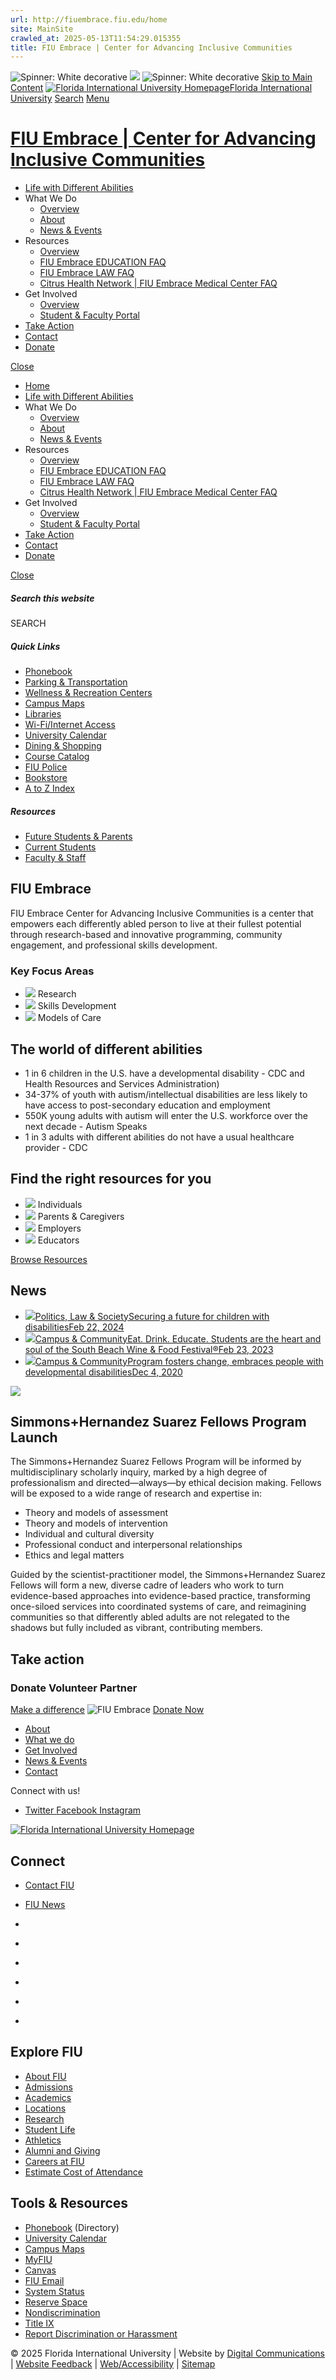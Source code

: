 ```yaml
---
url: http://fiuembrace.fiu.edu/home
site: MainSite
crawled_at: 2025-05-13T11:54:29.015355
title: FIU Embrace | Center for Advancing Inclusive Communities
---
```


![Spinner: White decorative](https://cdn.userway.org/widgetapp/images/spin_wh.svg)
![](https://cdn.userway.org/widgetapp/images/body_wh.svg)
![Spinner: White decorative](https://cdn.userway.org/widgetapp/images/spin_wh.svg)
[Skip to Main Content](https://fiuembrace.fiu.edu/#main-content)
[![Florida International University Homepage](https://digicdn.fiu.edu/core/_assets/images/logo-top.svg)Florida International University](https://www.fiu.edu/)
[Search](https://fiuembrace.fiu.edu/)
[Menu](https://fiuembrace.fiu.edu/)
# [FIU Embrace | Center for Advancing Inclusive Communities](https://fiuembrace.fiu.edu/index.html)
  * [Life with Different Abilities](https://fiuembrace.fiu.edu/life-with-different-abilities/index.html)
  * What We Do
    * [Overview](https://fiuembrace.fiu.edu/what-we-do/index.html)
    * [About](https://fiuembrace.fiu.edu/what-we-do/about/index.html)
    * [News & Events](https://fiuembrace.fiu.edu/what-we-do/news-and-events/index.html)
  * Resources
    * [Overview](https://fiuembrace.fiu.edu/resources/index.html)
    * [FIU Embrace EDUCATION FAQ](https://fiuembrace.fiu.edu/resources/fiu-embrace-education-faq/index.html)
    * [FIU Embrace LAW FAQ](https://fiuembrace.fiu.edu/resources/fiu-embrace-law-faq/index.html)
    * [Citrus Health Network | FIU Embrace Medical Center FAQ](https://fiuembrace.fiu.edu/resources/citrus-health-network-fiu-embrace-medical-center-faq/index.html)
  * Get Involved
    * [Overview](https://fiuembrace.fiu.edu/get-involved/index.html)
    * [Student & Faculty Portal](https://fiuembrace.fiu.edu/get-involved/student-and-faculty-portal/index.html)
  * [Take Action](https://fiuembrace.fiu.edu/take-action/index.html)
  * [Contact](https://fiuembrace.fiu.edu/contact/index.html)
  * [Donate](https://give.fiu.edu/give-now/?BBFund=2557&BBHideOtherFunds=1)


[Close](https://fiuembrace.fiu.edu/)
  * [Home](https://fiuembrace.fiu.edu/index.html)
  * [Life with Different Abilities](https://fiuembrace.fiu.edu/life-with-different-abilities/index.html)
  * What We Do
    * [Overview](https://fiuembrace.fiu.edu/what-we-do/index.html)
    * [About](https://fiuembrace.fiu.edu/what-we-do/about/index.html)
    * [News & Events](https://fiuembrace.fiu.edu/what-we-do/news-and-events/index.html)
  * Resources
    * [Overview](https://fiuembrace.fiu.edu/resources/index.html)
    * [FIU Embrace EDUCATION FAQ](https://fiuembrace.fiu.edu/resources/fiu-embrace-education-faq/index.html)
    * [FIU Embrace LAW FAQ](https://fiuembrace.fiu.edu/resources/fiu-embrace-law-faq/index.html)
    * [Citrus Health Network | FIU Embrace Medical Center FAQ](https://fiuembrace.fiu.edu/resources/citrus-health-network-fiu-embrace-medical-center-faq/index.html)
  * Get Involved
    * [Overview](https://fiuembrace.fiu.edu/get-involved/index.html)
    * [Student & Faculty Portal](https://fiuembrace.fiu.edu/get-involved/student-and-faculty-portal/index.html)
  * [Take Action](https://fiuembrace.fiu.edu/take-action/index.html)
  * [Contact](https://fiuembrace.fiu.edu/contact/index.html)
  * [Donate](https://give.fiu.edu/give-now/?BBFund=2557&BBHideOtherFunds=1)


[ Close ](https://fiuembrace.fiu.edu/)
##### Search this website
SEARCH
##### Quick Links
  * [ Phonebook](https://phonebook.fiu.edu)
  * [ Parking & Transportation](https://parking.fiu.edu/)
  * [ Wellness & Recreation Centers](https://dasa.fiu.edu/all-departments/wellness-recreation-centers/)
  * [ Campus Maps](http://campusmaps.fiu.edu/)
  * [ Libraries](https://library.fiu.edu/)
  * [ Wi-Fi/Internet Access](https://network.fiu.edu/)
  * [ University Calendar](https://calendar.fiu.edu/)
  * [ Dining & Shopping](https://shop.fiu.edu/)
  * [ Course Catalog](https://catalog.fiu.edu/)
  * [ FIU Police](https://police.fiu.edu/)
  * [ Bookstore](https://shop.fiu.edu/retail/barnes-noble/course-materials/)
  * [ A to Z Index](https://www.fiu.edu/atoz/index.html)


##### Resources
  * [ Future Students & Parents](https://www.fiu.edu/information-for/future-students-parents.html)
  * [ Current Students](https://www.fiu.edu/information-for/current-students.html)
  * [ Faculty & Staff](https://www.fiu.edu/information-for/faculty-staff.html)


## FIU Embrace
FIU Embrace Center for Advancing Inclusive Communities is a center that empowers each differently abled person to live at their fullest potential through research-based and innovative programming, community engagement, and professional skills development.
### Key Focus Areas
  * ![](https://fiuembrace.fiu.edu/_assets/images/icons/emb_websiteicons_11.12.21_draft1-11.svg) Research 
  * ![](https://fiuembrace.fiu.edu/_assets/images/icons/emb_websiteicons_11.12.21_draft1-09.svg) Skills Development 
  * ![](https://fiuembrace.fiu.edu/_assets/images/icons/emb_websiteicons_11.12.21_draft1-12.svg) Models of Care 


## The world of different abilities
  * 1 in 6
children in the U.S. have a developmental disability - CDC and Health Resources and Services Administration)
  * 34-37%
of youth with autism/intellectual disabilities are less likely to have access to post-secondary education and employment
  * 550K
young adults with autism will enter the U.S. workforce over the next decade - Autism Speaks
  * 1 in 3
adults with different abilities do not have a usual healthcare provider - CDC


## Find the right resources for you
  * ![](https://fiuembrace.fiu.edu/_assets/images/icons/emb_websiteicons_11.12.21_draft1-05.svg) Individuals 
  * ![](https://fiuembrace.fiu.edu/_assets/images/icons/emb_websiteicons_11.12.21_draft1-08.svg) Parents & Caregivers 
  * ![](https://fiuembrace.fiu.edu/_assets/images/icons/emb_websiteicons_11.12.21_draft1-07.svg) Employers 
  * ![](https://fiuembrace.fiu.edu/_assets/images/icons/emb_websiteicons_11.12.21_draft1-12.svg) Educators 


[Browse Resources](https://fiuembrace.fiu.edu/resources/index.html)
## News
  * [![](https://res.cloudinary.com/digicomm/image/upload/t_rss/news-magazine/2023/_assets/get-involved-sponsor.jpeg)Politics, Law & SocietySecuring a future for children with disabilitiesFeb 22, 2024](https://news.fiu.edu/2024/securing-a-future-for-children-with-disabilities?utm_source=tag&utm_medium=feed&utm_campaign=newsroom-referrals&utm_term=fiu-embrace)
  * [![](https://res.cloudinary.com/digicomm/image/upload/t_rss/news-magazine/2023/_assets/image1.jpeg)Campus & CommunityEat. Drink. Educate. Students are the heart and soul of the South Beach Wine & Food Festival®Feb 23, 2023](https://news.fiu.edu/2023/sobe?utm_source=tag&utm_medium=feed&utm_campaign=newsroom-referrals&utm_term=fiu-embrace)
  * [![](https://res.cloudinary.com/digicomm/image/upload/t_rss/news-magazine/2020/_assets/fiu-embrace-photo.jpg)Campus & CommunityProgram fosters change, embraces people with developmental disabilitiesDec 4, 2020](https://news.fiu.edu/2020/program-fosters-change,-embraces-people-with-developmental-disabilities?utm_source=tag&utm_medium=feed&utm_campaign=newsroom-referrals&utm_term=fiu-embrace)


![](https://fiuembrace.fiu.edu/_assets/images/simmons-hernandez-suarez-launch.jpg)
## Simmons+Hernandez Suarez Fellows Program Launch
The Simmons+Hernandez Suarez Fellows Program will be informed by multidisciplinary scholarly inquiry, marked by a high degree of professionalism and directed—always—by ethical decision making.
Fellows will be exposed to a wide range of research and expertise in:
  * Theory and models of assessment
  * Theory and models of intervention
  * Individual and cultural diversity
  * Professional conduct and interpersonal relationships
  * Ethics and legal matters


Guided by the scientist-practitioner model, the Simmons+Hernandez Suarez Fellows will form a new, diverse cadre of leaders who work to turn evidence-based approaches into evidence-based practice, transforming once-siloed services into coordinated systems of care, and reimagining communities so that differently abled adults are not relegated to the shadows but fully included as vibrant, contributing members.
## Take action
### Donate Volunteer Partner
[Make a difference](https://fiuembrace.fiu.edu/take-action/index.html)
![FIU Embrace](https://fiuembrace.fiu.edu/_assets/images/fiu-embrace.png) [Donate Now](https://give.fiu.edu/give-now/?BBFund=2557&BBHideOtherFunds=1)
  * [About](https://fiuembrace.fiu.edu/what-we-do/about/index.html)
  * [What we do](https://fiuembrace.fiu.edu/what-we-do/index.html)
  * [Get Involved](https://fiuembrace.fiu.edu/get-involved/index.html)
  * [News & Events](https://fiuembrace.fiu.edu/what-we-do/news-and-events/index.html)
  * [Contact](https://fiuembrace.fiu.edu/contact/index.html)


Connect with us!
  * [ Twitter ](https://twitter.com/embracefiu) [ Facebook ](https://www.facebook.com/fiuembrace/) [ Instagram ](https://www.instagram.com/fiuembrace/)


[ ![Florida International University Homepage](https://digicdn.fiu.edu/core/_assets/images/footer-logo.svg) ](https://www.fiu.edu/)
## Connect
  * [Contact FIU](https://www.fiu.edu/about/contact-us/index.html)
  * [FIU News](https://news.fiu.edu/)


  * [](https://www.instagram.com/fiuinstagram/)
  * [](https://www.linkedin.com/school/florida-international-university/)
  * [](https://www.facebook.com/floridainternational)
  * [](https://twitter.com/fiu)
  * [](https://www.youtube.com/user/FloridaInternational)
  * [](https://flickr.com/photos/fiu)


## Explore FIU
  * [About FIU](https://www.fiu.edu/about/index.html)
  * [Admissions](https://www.fiu.edu/admissions/index.html)
  * [Academics](https://www.fiu.edu/academics/index.html)
  * [Locations](https://www.fiu.edu/locations/index.html)
  * [Research](https://www.fiu.edu/research/index.html)
  * [Student Life](https://www.fiu.edu/student-life/index.html)
  * [Athletics](https://www.fiu.edu/athletics/index.html)
  * [Alumni and Giving](https://www.fiu.edu/alumni-and-giving/index.html)
  * [Careers at FIU](https://hr.fiu.edu/careers/)
  * [Estimate Cost of Attendance](https://onestop.fiu.edu/finances/estimate-your-costs/)


## Tools & Resources
  * [Phonebook](https://phonebook.fiu.edu) (Directory)
  * [University Calendar](https://calendar.fiu.edu/)
  * [Campus Maps](https://campusmaps.fiu.edu/)
  * [MyFIU](https://my.fiu.edu/)
  * [Canvas](https://canvas.fiu.edu)
  * [FIU Email](http://mail.fiu.edu/)
  * [System Status](https://fiu.service-now.com/sp?id=services_status)
  * [Reserve Space](https://centralreservations.fiu.edu/)
  * [Nondiscrimination](https://ace.fiu.edu/civil-rights/harassment-and-discrimination/)
  * [Title IX](https://ace.fiu.edu/title-ix/)
  * [Report Discrimination or Harassment](https://report.fiu.edu/)


© 2025 Florida International University  | Website by [Digital Communications](https://stratcomm.fiu.edu/digital-print/websites/) | [Website Feedback](https://webforms.fiu.edu/view.php?id=370774&element_5=https://fiuembrace.fiu.edu/) | [Web/Accessibility](https://accessibility.fiu.edu/) | [Sitemap](https://fiuembrace.fiu.edu/sitemap.html)
